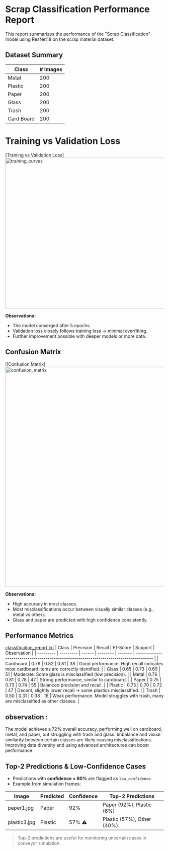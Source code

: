 # Scrap Classification Performance Report

This report summarizes the performance of the "Scrap Classification" model using ResNet18 on the scrap material dataset.

## Dataset Summary

| Class     | # Images |
|-----------|----------|
| Metal     | 200      |
| Plastic   | 200      |
| Paper     | 200      |
| Glass     | 200      |
| Trash    | 200      |
|Card Board|200        |

# Training vs Validation Loss

[Training vs Validation Loss]
<img width="640" height="480" alt="training_curves" src="https://github.com/user-attachments/assets/71fd1caa-8b37-4f14-a4d2-24c4ba5823b3" />

**Observations:**
- The model converged after 5 epochs.
- Validation loss closely follows training loss → minimal overfitting.
- Further improvement possible with deeper models or more data.


##  Confusion Matrix

![Confusion Matrix]
<img width="700" height="700" alt="confusion_matrix" src="https://github.com/user-attachments/assets/8304c031-be99-46e4-bb2b-6760d34eb037" />


**Observations:**
- High accuracy in most classes.
- Most misclassifications occur between visually similar classes (e.g., metal vs other).
- Glass and paper are predicted with high confidence consistently.

##  Performance Metrics
[classification_report.txt](https://github.com/user-attachments/files/22633148/classification_report.txt)
| Class     | Precision | Recall | F1-Score | Support | Observation                                                                            |
| --------- | --------- | ------ | -------- | ------- | -------------------------------------------------------------------------------------- |
| Cardboard | 0.79      | 0.82   | 0.81     | 38      | Good performance. High recall indicates most cardboard items are correctly identified. |
| Glass     | 0.65      | 0.73   | 0.69     | 51      | Moderate. Some glass is misclassified (low precision).                                 |
| Metal     | 0.76      | 0.81   | 0.78     | 47      | Strong performance, similar to cardboard.                                              |
| Paper     | 0.75      | 0.73   | 0.74     | 55      | Balanced precision and recall.                                                         |
| Plastic   | 0.73      | 0.70   | 0.72     | 47      | Decent, slightly lower recall → some plastics misclassified.                           |
| Trash     | 0.50      | 0.31   | 0.38     | 16      | Weak performance. Model struggles with trash, many are misclassified as other classes. |


## observation :
The model achieves a 72% overall accuracy, performing well on cardboard, metal, and paper, but struggling with trash and glass.
Imbalance and visual similarity between certain classes are likely causing misclassifications.
Improving data diversity and using advanced architectures can boost performance

##  Top-2 Predictions & Low-Confidence Cases

- Predictions with **confidence < 60%** are flagged as `low_confidence`.
- Example from simulation frames:

| Image        | Predicted | Confidence | Top-2 Predictions          |
|--------------|-----------|------------|----------------------------|
| paper1.jpg   | Paper     | 92%        | Paper (92%), Plastic (6%)  |
| plastic3.jpg | Plastic   | 57% ⚠️     | Plastic (57%), Other (40%) |

> Top-2 predictions are useful for monitoring uncertain cases in conveyor simulation.



